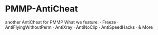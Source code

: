 # PMMP-AntiCheat
another AntiCheat for PMMP
What we feature: 
· Freeze 
· AntiFlyingWithoutPerm 
· AntiXray 
· AntiNoClip 
· AntiSpeedHacks 
· & More 
